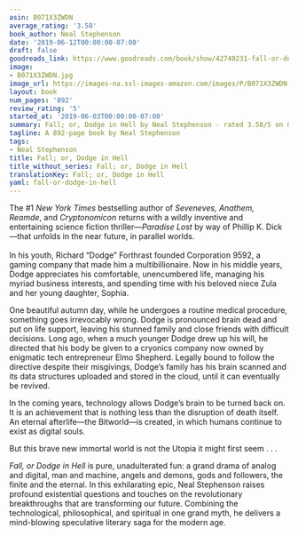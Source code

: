 ```yaml
---
asin: B071X3ZWDN
average_rating: '3.58'
book_author: Neal Stephenson
date: '2019-06-12T00:00:00-07:00'
draft: false
goodreads_link: https://www.goodreads.com/book/show/42740231-fall-or-dodge-in-hell
image:
- B071X3ZWDN.jpg
image_url: https://images-na.ssl-images-amazon.com/images/P/B071X3ZWDN.01._SCLZZZZZZZ.jpg
layout: book
num_pages: '892'
review_rating: '5'
started_at: '2019-06-03T00:00:00-07:00'
summary: Fall; or, Dodge in Hell by Neal Stephenson - rated 3.58/5 on Goodreads
tagline: A 892-page book by Neal Stephenson
tags:
- Neal Stephenson
title: Fall; or, Dodge in Hell
title_without_series: Fall; or, Dodge in Hell
translationKey: Fall; or, Dodge in Hell
yaml: fall-or-dodge-in-hell
---
```


<p>The #1 <em>New York Times</em> bestselling author of <em>Seveneves, Anathem, Reamde</em>, and <em>Cryptonomicon</em> returns with a wildly inventive and entertaining science fiction thriller—<em>Paradise Lost</em> by way of Phillip K. Dick—that unfolds in the near future, in parallel worlds.<br /><br />In his youth, Richard “Dodge” Forthrast founded Corporation 9592, a gaming company that made him a multibillionaire. Now in his middle years, Dodge appreciates his comfortable, unencumbered life, managing his myriad business interests, and spending time with his beloved niece Zula and her young daughter, Sophia. </p><p>One beautiful autumn day, while he undergoes a routine medical procedure, something goes irrevocably wrong. Dodge is pronounced brain dead and put on life support, leaving his stunned family and close friends with difficult decisions. Long ago, when a much younger Dodge drew up his will, he directed that his body be given to a cryonics company now owned by enigmatic tech entrepreneur Elmo Shepherd. Legally bound to follow the directive despite their misgivings, Dodge’s family has his brain scanned and its data structures uploaded and stored in the cloud, until it can eventually be revived. </p><p>In the coming years, technology allows Dodge’s brain to be turned back on. It is an achievement that is nothing less than the disruption of death itself. An eternal afterlife—the Bitworld—is created, in which humans continue to exist as digital souls. </p><p>But this brave new immortal world is not the Utopia it might first seem . . . </p><p><em>Fall, or Dodge in Hell</em> is pure, unadulterated fun: a grand drama of analog and digital, man and machine, angels and demons, gods and followers, the finite and the eternal. In this exhilarating epic, Neal Stephenson raises profound existential questions and touches on the revolutionary breakthroughs that are transforming our future. Combining the technological, philosophical, and spiritual in one grand myth, he delivers a mind-blowing speculative literary saga for the modern age.</p>